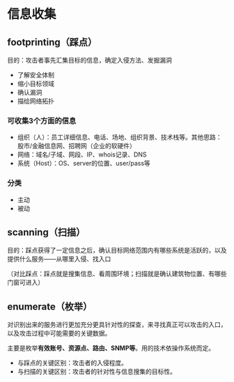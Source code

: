 # 信息收集

## footprinting（踩点）
目的：攻击者事先汇集目标的信息，确定入侵方法、发掘漏洞
- 了解安全体制
- 缩小目标领域
- 确认漏洞
- 描绘网络拓扑

### 可收集3个方面的信息
- 组织（人）：员工详细信息、电话、场地、组织背景、技术栈等。其他思路：股市/金融信息网、招聘网（企业的软硬件）
- 网络：域名/子域、网段、IP、whois记录、DNS
- 系统（Host）：OS、server的位置、user/pass等

### 分类
- 主动
- 被动


## scanning（扫描）
目的：踩点获得了一定信息之后，确认目标网络范围内有哪些系统是活跃的，以及提供什么服务——从哪里入侵、找入口

（对比踩点：踩点就是搜集信息、看周围环境；扫描就是确认建筑物位置、有哪些门窗可进入）


## enumerate（枚举）
对识别出来的服务进行更加充分更具针对性的探查，来寻找真正可以攻击的入口，以及攻击过程中可能需要的关键数据。

主要是枚举**有效账号、资源点、路由、SNMP等**。用的技术依操作系统而定。

- 与踩点的关键区别：攻击者的入侵程度。
- 与扫描的关键区别：攻击者的针对性与信息搜集的目标性。